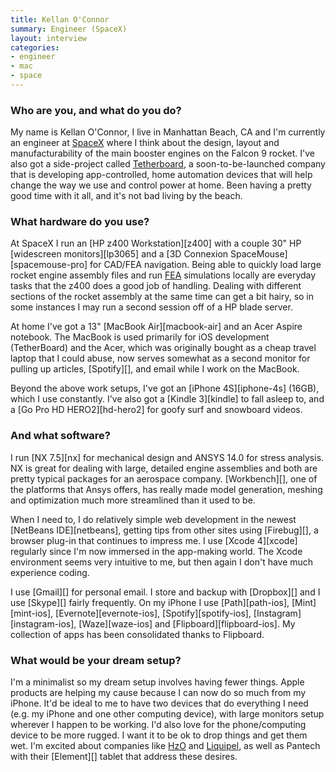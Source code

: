 ```yaml
---
title: Kellan O'Connor
summary: Engineer (SpaceX)
layout: interview
categories:
- engineer
- mac
- space
---
```


### Who are you, and what do you do?

My name is Kellan O'Connor, I live in Manhattan Beach, CA and I'm currently an engineer at [SpaceX](http://www.spacex.com/ "A space transport company.") where I think about the design, layout and manufacturability of the main booster engines on the Falcon 9 rocket. I've also got a side-project called [Tetherboard](http://signup.tetherboard.com/ "A home automation company."), a soon-to-be-launched company that is developing app-controlled, home automation devices that will help change the way we use and control power at home. Been having a pretty good time with it all, and it's not bad living by the beach.

### What hardware do you use?

At SpaceX I run an [HP z400 Workstation][z400] with a couple 30" HP [widescreen monitors][lp3065] and a [3D Connexion SpaceMouse][spacemouse-pro] for CAD/FEA navigation. Being able to quickly load large rocket engine assembly files and run [FEA](http://en.wikipedia.org/wiki/Finite_element_method "The Wikipedia entry for FEA.") simulations locally are everyday tasks that the z400 does a good job of handling. Dealing with different sections of the rocket assembly at the same time can get a bit hairy, so in some instances I may run a second session off of a HP blade server.

At home I've got a 13" [MacBook Air][macbook-air] and an Acer Aspire notebook. The MacBook is used primarily for iOS development (TetherBoard) and the Acer, which was originally bought as a cheap travel laptop that I could abuse, now serves somewhat as a second monitor for pulling up articles, [Spotify][], and email while I work on the MacBook.

Beyond the above work setups, I've got an [iPhone 4S][iphone-4s] (16GB), which I use constantly. I've also got a [Kindle 3][kindle] to fall asleep to, and a [Go Pro HD HERO2][hd-hero2] for goofy surf and snowboard videos.

### And what software?

I run [NX 7.5][nx] for mechanical design and ANSYS 14.0 for stress analysis. NX is great for dealing with large, detailed engine assemblies and both are pretty typical packages for an aerospace company. [Workbench][], one of the platforms that Ansys offers, has really made model generation, meshing and optimization much more streamlined than it used to be.  

When I need to, I do relatively simple web development in the newest [NetBeans IDE][netbeans], getting tips from other sites using [Firebug][], a browser plug-in that continues to impress me. I use [Xcode 4][xcode] regularly since I'm now immersed in the app-making world. The Xcode environment seems very intuitive to me, but then again I don't have much experience coding. 

I use [Gmail][] for personal email. I store and backup with [Dropbox][] and I use [Skype][] fairly frequently. On my iPhone I use [Path][path-ios], [Mint][mint-ios], [Evernote][evernote-ios], [Spotify][spotify-ios], [Instagram][instagram-ios], [Waze][waze-ios] and [Flipboard][flipboard-ios]. My collection of apps has been consolidated thanks to Flipboard.

### What would be your dream setup?

I'm a minimalist so my dream setup involves having fewer things. Apple products are helping my cause because I can now do so much from my iPhone. It'd be ideal to me to have two devices that do everything I need (e.g. my iPhone and one other computing device), with large monitors setup wherever I happen to be working. I'd also love for the phone/computing device to be more rugged. I want it to be ok to drop things and get them wet. I'm excited about companies like [HzO](http://www.hzoinside.com/ "A technology for protecting devices from liquids.") and [Liquipel](http://www.liquipel.com/ "Another technology for protecting devices from liquids."), as well as Pantech with their [Element][] tablet that address these desires.
